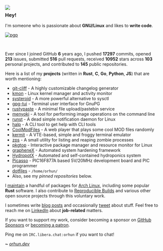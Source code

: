 <img align="left" src="https://orhun.dev/img/crow.png">

### Hey!

I'm someone who is passionate about **GNU/Linux** and likes to **write code**.

[![pgp](https://img.shields.io/badge/pgp-0xF83424824B3E4B90-313131?style=flat&labelColor=313131&color=313131)](https://github.com/orhun.gpg)

<br>

Ever since I joined GitHub **6** years ago, I pushed **17297** commits, opened **213** issues, submitted **516** pull requests, received **10952** stars across **103** personal projects, and contributed to **145** public repositories.

Here is a list of my **projects** (written in **Rust**, **C**, **Go**, **Python**, **JS**) that are worth mentioning:

- [git-cliff](https://github.com/orhun/git-cliff) - A highly customizable changelog generator
- [kmon](https://github.com/orhun/kmon) - Linux kernel manager and activity monitor
- [systeroid](https://github.com/orhun/systeroid) - A more powerful alternative to sysctl
- [gpg-tui](https://github.com/orhun/gpg-tui) - Terminal user interface for GnuPG
- [rustypaste](https://github.com/orhun/rustypaste) - A minimal file upload/pastebin service
- [menyoki](https://github.com/orhun/menyoki) - A tool for performing image operations on the command line
- [runst](https://github.com/orhun/runst) - A dead simple notification daemon for Linux
- [halp](https://github.com/orhun/halp) - A CLI tool to get help with CLI tools
- [CoolModFiles](https://github.com/orhun/CoolModFiles) - A web player that plays some cool MOD files randomly
- [kermit](https://github.com/orhun/kermit) - A VTE-based, simple and froggy terminal emulator
- [zps](https://github.com/orhun/zps) - A small utility for listing and reaping zombie processes
- [pkgtop](https://github.com/orhun/pkgtop) - Interactive package manager and resource monitor for Linux
- [grapheneX](https://github.com/grapheneX/grapheneX) - Automated system hardening framework
- [HydropotX](https://github.com/orhun/HydropotX) - Automated and self-contained hydroponics system
- [Picasso](https://github.com/orhun/Picasso) - PIC16F877A based 5V/20MHz development board and PIC programmer
- [dotfiles](https://github.com/orhun/dotfiles) - `/home/orhun/`
- Also, see my _pinned repositories_ below.

I [maintain](https://archlinux.org/packages/?maintainer=orhun) a handful of packages for [Arch Linux](https://archlinux.org/), including some popular **Rust** software. I also contribute to [Reproducible Builds](https://reproducible-builds.org/) and various other open source projects through this voluntary work.

I sometimes write [blog posts](https://blog.orhun.dev) and occasionally [tweet](https://twitter.com/orhunp_) about stuff. Feel free to reach me on [LinkedIn](https://www.linkedin.com/in/orhunp/) about **job-related** matters.

If you want to support my work, consider becoming a sponsor on [GitHub Sponsors](https://github.com/sponsors/orhun) or [becoming a patron](https://patreon.com/join/orhunp).

Ping me on `IRC.libera.chat:orhun` if you want to chat!

**~** [_orhun.dev_](https://orhun.dev/)
